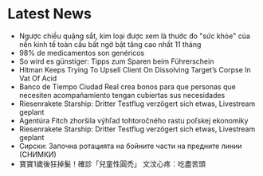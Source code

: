 # Latest News
-  Ngược chiều quặng sắt, kim loại được xem là thước đo "sức khỏe" của nền kinh tế toàn cầu bất ngờ bật tăng cao nhất 11 tháng
-  98% de medicamentos son genéricos
-  So wird es günstiger: Tipps zum Sparen beim Führerschein
-  Hitman Keeps Trying To Upsell Client On Dissolving Target’s Corpse In Vat Of Acid
-  Banco de Tiempo Ciudad Real crea bonos para que personas que necesiten acompañamiento tengan cubiertas sus necesidades
-  Riesenrakete Starship: Dritter Testflug verzögert sich etwas, Livestream geplant
-  Agentúra Fitch zhoršila výhľad tohtoročného rastu poľskej ekonomiky
-  Riesenrakete Starship: Dritter Testflug verzögert sich etwas, Livestream geplant
-  Сирски: Започна ротацията на бойните части на предните линии (СНИМКИ)
-  寶寶1歲後狂掉髮！確診「兒童性圓禿」 文汶心疼：吃盡苦頭
